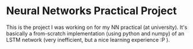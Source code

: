 # Neural Networks Practical Project

This is the project I was working on for my NN practical (at university). It's basically a from-scratch implementation (using python and numpy) of an LSTM network (very inefficient, but a nice learning experience :P ).
